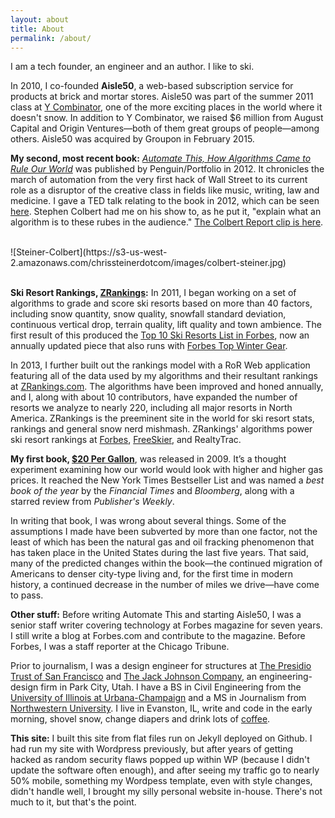 ```yaml
---
layout: about
title: About
permalink: /about/
---
```


 
 
I am a tech founder, an engineer and an author. I like to ski.

In 2010, I co-founded **Aisle50**, a web-based subscription service for products at brick and mortar stores.  Aisle50 was part of the summer 2011 class at [Y Combinator](http://ycombinator.com),  one of the more exciting places in the world where it doesn't snow. In addition to Y Combinator, we raised $6 million from August Capital and Origin Ventures—both of them great groups of people—among others. Aisle50 was acquired by Groupon in February 2015.

**My second, most recent book:** [*Automate This, How Algorithms Came to Rule Our World*](http://www.amazon.com/gp/product/1591844924/ref=as_li_qf_sp_asin_il_tl?ie=UTF8&tag=bobmania-20&linkCode=as2&camp=1789&creative=9325&creativeASIN=1591844924) was published by Penguin/Portfolio in 2012.  It chronicles the march of automation from the very first hack of Wall Street to its current role as a disruptor of the creative class in fields like music, writing, law and medicine. I gave a TED talk relating to the book in 2012, which can be seen [here](https://www.youtube.com/watch?v=H_aLU-NOdHM). Stephen Colbert had me on his show to, as he put it, "explain what an algorithm is to these rubes in the audience." [The Colbert Report clip is here](http://www.colbertnation.com/the-colbert-report-videos/421266/november-14-2012/high-frequency-trading---christopher-steiner).

<br>
![Steiner-Colbert](https://s3-us-west-2.amazonaws.com/chrissteinerdotcom/images/colbert-steiner.jpg)
<br>
<br>

<b>Ski Resort Rankings, [ZRankings](http://zrankings.com):</b> In 2011, I began working on a set of algorithms to grade and score ski resorts based on more than 40 factors, including snow quantity, snow quality, snowfall standard deviation, continuous vertical drop, terrain quality, lift quality and town ambience. The first result of this produced the [Top 10 Ski Resorts List in Forbes](http://www.forbes.com/sites/christophersteiner/2014/11/18/the-top-10-ski-resorts-in-north-america-for-2015/), now an annually updated piece that also runs with [Forbes Top Winter Gear](http://www.forbes.com/sites/christophersteiner/2014/11/18/the-top-5-gear-pieces-for-winter-2015/). 

In 2013, I further built out the rankings model with a RoR Web application featuring all of the data used by my algorithms and their resultant rankings at [ZRankings.com](http://zrankings.com). The algorithms have been improved and honed annually, and I, along with about 10 contributors, have expanded the number of resorts we analyze to nearly 220, including all major resorts in North America. ZRankings is the preeminent site in the world for ski resort stats, rankings and general snow nerd mishmash. ZRankings' algorithms power ski resort rankings at [Forbes](http://forbes.com), [FreeSkier](http://freeskier.com), and RealtyTrac. 

**My first book, [$20 Per Gallon](http://www.amazon.com/gp/product/B005HKMWXQ/ref=as_li_qf_sp_asin_il_tl?ie=UTF8&camp=1789&creative=9325&creativeASIN=B005HKMWXQ&linkCode=as2&tag=chrissteinerc-20)**, was released in 2009. It’s a thought experiment examining how our world would look with higher and higher gas prices. It reached the New York Times Bestseller List and was named a *best book of the year* by the *Financial Times* and *Bloomberg*, along with a starred review from *Publisher's Weekly*. 

In writing that book, I was wrong about several things. Some of the assumptions I made have been subverted by more than one factor, not the least of which has been the natural gas and oil fracking phenomenon that has taken place in the United States during the last five years. That said, many of the predicted changes within the book—the continued migration of Americans to denser city-type living and, for the first time in modern history, a continued decrease in the number of miles we drive—have come to pass.

<b>Other stuff:</b> Before writing Automate This and starting Aisle50, I was a senior staff writer covering technology at Forbes magazine for seven years. I still write a blog at Forbes.com and contribute to the magazine. Before Forbes, I was a staff reporter at the Chicago Tribune. 

Prior to journalism, I was a design engineer for structures at [The Presidio Trust of San Francisco](http://www.presidio.gov/Pages/default.aspx) and [The Jack Johnson Company](http://jackjohnson.com), an engineering-design firm in Park City, Utah. I have a BS in Civil Engineering from the [University of Illinois at Urbana-Champaign](http://uiuc.edu) and a MS in Journalism from [Northwestern University](http://www.northwestern.edu/). I live in Evanston, IL, write and code in the early morning, shovel snow, change diapers and drink lots of [coffee](https://www.metropoliscoffee.com/). 

<b>This site:</b> I built this site from flat files run on Jekyll deployed on Github. I had run my site with Wordpress previously, but after years of getting hacked as random security flaws popped up within WP (because I didn't update the software often enough), and after seeing my traffic go to nearly 50% mobile, something my Wordpess template, even with style changes, didn't handle well, I brought my silly personal website in-house. There's not much to it, but that's the point.




